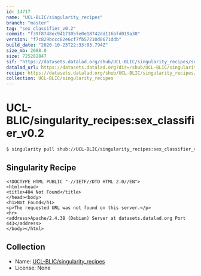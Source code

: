 ```yaml
---
id: 14717
name: "UCL-BLIC/singularity_recipes"
branch: "master"
tag: "sex_classifier_v0.2"
commit: "f39f8748ec9417305fe0e18742dd116bfd019a38"
version: "f7c829bccc82e6cf7fb57210d8671ddb"
build_date: "2020-10-23T22:33:03.794Z"
size_mb: 2088.0
size: 725282847
sif: "https://datasets.datalad.org/shub/UCL-BLIC/singularity_recipes/sex_classifier_v0.2/2020-10-23-f39f8748-f7c829bc/f7c829bccc82e6cf7fb57210d8671ddb.sif"
datalad_url: https://datasets.datalad.org?dir=/shub/UCL-BLIC/singularity_recipes/sex_classifier_v0.2/2020-10-23-f39f8748-f7c829bc/
recipe: https://datasets.datalad.org/shub/UCL-BLIC/singularity_recipes/sex_classifier_v0.2/2020-10-23-f39f8748-f7c829bc/Singularity
collection: UCL-BLIC/singularity_recipes
---
```


# UCL-BLIC/singularity_recipes:sex_classifier_v0.2

```bash
$ singularity pull shub://UCL-BLIC/singularity_recipes:sex_classifier_v0.2
```

## Singularity Recipe

```singularity
<!DOCTYPE HTML PUBLIC "-//IETF//DTD HTML 2.0//EN">
<html><head>
<title>404 Not Found</title>
</head><body>
<h1>Not Found</h1>
<p>The requested URL was not found on this server.</p>
<hr>
<address>Apache/2.4.38 (Debian) Server at datasets.datalad.org Port 443</address>
</body></html>
```

## Collection

 - Name: [UCL-BLIC/singularity_recipes](https://github.com/UCL-BLIC/singularity_recipes)
 - License: None

